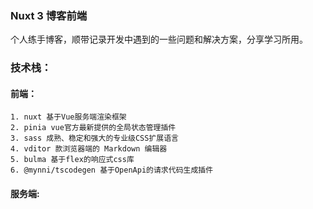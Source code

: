 ### Nuxt 3 博客前端

个人练手博客，顺带记录开发中遇到的一些问题和解决方案，分享学习所用。

### 技术栈：

#### 前端：
    1. nuxt 基于Vue服务端渲染框架
    2. pinia vue官方最新提供的全局状态管理插件
    3. sass 成熟、稳定和强大的专业级CSS扩展语言
    4. vditor 款浏览器端的 Markdown 编辑器
    5. bulma 基于flex的响应式css库
    6. @mynni/tscodegen 基于OpenApi的请求代码生成插件

#### 服务端:


